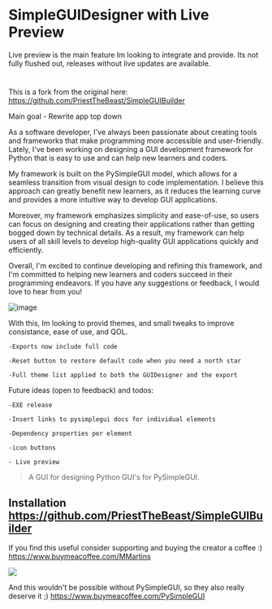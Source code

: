 # SimpleGUIDesigner with Live Preview

Live preview is the main feature Im looking to integrate and provide. Its not fully flushed out, releases without live updates are available. 
#
This is a fork from the original here: https://github.com/PriestTheBeast/SimpleGUIBuilder

Main goal - Rewrite app top down

As a software developer, I've always been passionate about creating tools and frameworks that make programming more accessible and user-friendly. Lately, I've been working on designing a GUI development framework for Python that is easy to use and can help new learners and coders.

My framework is built on the PySimpleGUI model, which allows for a seamless transition from visual design to code implementation. I believe this approach can greatly benefit new learners, as it reduces the learning curve and provides a more intuitive way to develop GUI applications.

Moreover, my framework emphasizes simplicity and ease-of-use, so users can focus on designing and creating their applications rather than getting bogged down by technical details. As a result, my framework can help users of all skill levels to develop high-quality GUI applications quickly and efficiently.

Overall, I'm excited to continue developing and refining this framework, and I'm committed to helping new learners and coders succeed in their programming endeavors. If you have any suggestions or feedback, I would love to hear from you!



 ![image](https://user-images.githubusercontent.com/98753696/226136055-aa557d0b-31c2-4e8e-b9c5-82ee4e6c7cc5.png)



With this, Im looking to provid themes, and small tweaks to improve consistance, ease of use, and QOL. 

    -Exports now include full code

    -Reset button to restore default code when you need a north star

    -Full theme list applied to both the GUIDesigner and the export

Future ideas (open to feedback) and todos:

    -EXE release

    -Insert links to pysimplegui docs for individual elements

    -Dependency properties per element
     
    -icon buttons 
    
    - Live preview
     


> A GUI for designing Python GUI's for PySimpleGUI.

## Installation https://github.com/PriestTheBeast/SimpleGUIBuilder

If you find this useful consider supporting and buying the creator a coffee :) https://www.buymeacoffee.com/MMartins

<a href="https://www.buymeacoffee.com/MMartins"><img src="https://img.buymeacoffee.com/button-api/?text=Buy me a coffee&emoji=&slug=MMartins&button_colour=5F7FFF&font_colour=ffffff&font_family=Lato&outline_colour=000000&coffee_colour=FFFFFF"></a>

And this wouldn't be possible without PySimpleGUI, so they also really deserve it ;) https://www.buymeacoffee.com/PySimpleGUI 
